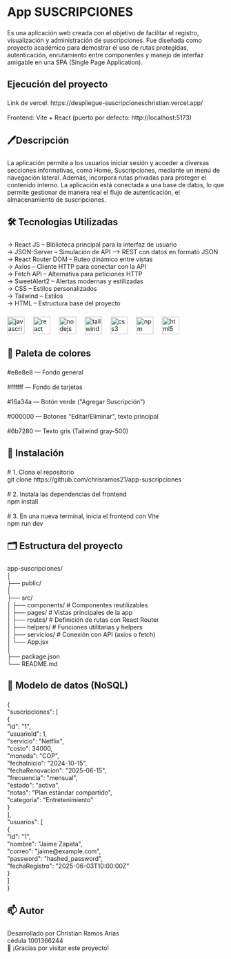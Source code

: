 <h1 align="left">App SUSCRIPCIONES</h1>

###

<p align="left">Es una aplicación web creada con el objetivo de facilitar el registro, visualización y administración de suscripciones. Fue diseñada como proyecto académico para demostrar el uso de rutas protegidas, autenticación, enrutamiento entre componentes y manejo de interfaz amigable en una SPA (Single Page Application).</p>

###
<h2 align ="left"> Ejecución del proyecto </h2>

###

<p aling ="left">Link de vercel: https://despliegue-suscripcioneschristian.vercel.app/<br></br>Frontend: Vite + React (puerto por defecto: http://localhost:5173)</p>

###

<h2 align="left">🖊️Descripción</h2>

###

<p align="left">La aplicación permite a los usuarios iniciar sesión y acceder a diversas secciones informativas, como Home, Suscripciones, mediante un menú de navegación lateral. Además, incorpora rutas privadas para proteger el contenido interno. La aplicación está conectada a una base de datos, lo que permite gestionar de manera real el flujo de autenticación, el almacenamiento de suscripciones.</p>

###

<h2 align="left">🛠️ Tecnologías Utilizadas</h2>

###

<p align="left">-> React JS – Biblioteca principal para la interfaz de usuario<br>-> JSON-Server – Simulación de API --> REST con datos en formato JSON<br>-> React Router DOM – Ruteo dinámico entre vistas<br>-> Axios – Cliente HTTP para conectar con la API<br>-> Fetch API – Alternativa para peticiones HTTP<br>-> SweetAlert2 – Alertas modernas y estilizadas<br>-> CSS – Estilos personalizados<br>-> Tailwind – Estilos <br>-> HTML – Estructura base del proyecto</p>

###

<div align="left">
  <img src="https://cdn.jsdelivr.net/gh/devicons/devicon/icons/javascript/javascript-original.svg" height="40" alt="javascript logo"  />
  <img width="12" />
  <img src="https://cdn.jsdelivr.net/gh/devicons/devicon/icons/react/react-original.svg" height="40" alt="react logo"  />
  <img width="12" />
  <img src="https://cdn.jsdelivr.net/gh/devicons/devicon/icons/nodejs/nodejs-original.svg" height="40" alt="nodejs logo"  />
  <img width="12" />
  <img src="https://cdn.jsdelivr.net/gh/devicons/devicon/icons/tailwindcss/tailwindcss-original-wordmark.svg" height="40" alt="tailwindcss logo"  />
  <img width="12" />
  <img src="https://cdn.jsdelivr.net/gh/devicons/devicon/icons/css3/css3-original.svg" height="40" alt="css3 logo"  />
  <img width="12" />
  <img src="https://cdn.jsdelivr.net/gh/devicons/devicon/icons/npm/npm-original-wordmark.svg" height="40" alt="npm logo"  />
  <img width="12" />
  <img src="https://cdn.jsdelivr.net/gh/devicons/devicon/icons/html5/html5-original.svg" height="40" alt="html5 logo"  />
</div>

###

<h2 align="left">🎨 Paleta de colores</h2>

###

<p align="left">#e8e8e8 — Fondo general<br><br>#ffffff — Fondo de tarjetas<br><br>#16a34a — Botón verde ("Agregar Suscripción")<br><br>#000000 — Botones "Editar/Eliminar", texto principal<br><br>#6b7280 — Texto gris (Tailwind gray-500)</p>

###

<h2 align="left">💾 Instalación</h2>

###

<p align="left"># 1. Clona el repositorio<br>git clone https://github.com/chrisramos21/app-suscripciones<br><br># 2. Instala las dependencias del frontend<br>npm install<br><br># 3. En una nueva terminal, inicia el frontend con Vite<br>npm run dev</p>

###

<h2 align="left">🗂️ Estructura del proyecto</h2>

###

<p align="left">app-suscripciones/<br>│<br>├── public/<br>│<br>├── src/<br>│   ├── components/      # Componentes reutilizables<br>│   ├── pages/           # Vistas principales de la app<br>│   ├── routes/          # Definición de rutas con React Router<br>│   ├── helpers/         # Funciones utilitarias y helpers<br>│   ├── servicios/       # Conexión con API (axios o fetch)<br>│   └── App.jsx<br>│<br>├── package.json<br>└── README.md</p>

###

<h2 align="left">🧩 Modelo de datos (NoSQL)</h2>

###

<p align="left">{<br>  "suscripciones": [<br>    {<br>    "id": "1",<br>    "usuarioId": 1,<br>    "servicio": "Netflix",<br>    "costo": 34000,<br>    "moneda": "COP",<br>    "fechaInicio": "2024-10-15",<br>    "fechaRenovacion": "2025-06-15",<br>    "frecuencia": "mensual",<br>    "estado": "activa",<br>    "notas": "Plan estándar compartido",<br>    "categoria": "Entretenimiento"<br>  }<br>  ],<br>  "usuarios": [<br>   {<br>    "id": "1",<br>    "nombre": "Jaime Zapata",<br>    "correo": "jaime@example.com",<br>    "password": "hashed_password",<br>    "fechaRegistro": "2025-06-03T10:00:00Z"<br>  }<br>  ]<br>}</p>

###

<h2 align="left">📫 Autor</h2>

###

<p align="left">Desarrollado por Christian Ramos Arias<br>cédula 1001366244<br>🚀 ¡Gracias por visitar este proyecto!</p>

###